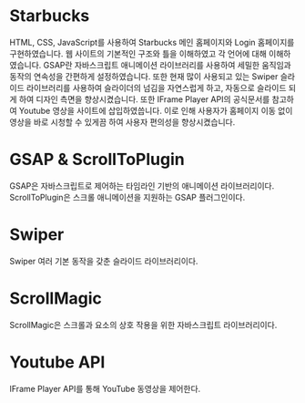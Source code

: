 # Starbucks
HTML, CSS, JavaScript를 사용하여 Starbucks 메인 홈페이지와 Login 홈페이지를 구현하였습니다. 웹 사이트의 기본적인 구조와 틀을 이해하였고 각 언어에 대해 이해하였습니다. GSAP란 자바스크립트 애니메이션 라이브러리를 사용하여 세밀한 움직임과 동작의 연속성을 간편하게 설정하였습니다. 또한 현재 많이 사용되고 있는 Swiper 슬라이드 라이브러리를 사용하여 슬라이더의 넘김을 자연스럽게 하고, 자동으로 슬라이드 되게 하여 디자인 측면을 향상시켰습니다. 또한 IFrame Player API의 공식문서를 참고하여 Youtube 영상을 사이트에 삽입하였씁니다. 이로 인해 사용자가 홈페이지 이동 없이 영상을 바로 시청할 수 있게끔 하여 사용자 편의성을 향상시켰습니다.

# GSAP & ScrollToPlugin
GSAP은 자바스크립트로 제어하는 타임라인 기반의 애니메이션 라이브러리이다.
ScrollToPlugin은 스크롤 애니메이션을 지원하는 GSAP 플러그인이다.

# Swiper
Swiper 여러 기본 동작을 갖춘 슬라이드 라이브러리이다.

# ScrollMagic
ScrollMagic은 스크롤과 요소의 상호 작용을 위한 자바스크립트 라이브러리이다.

# Youtube API
IFrame Player API를 통해 YouTube 동영상을 제어한다.
